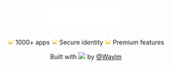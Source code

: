 <p align="center">
  <img src="./logo.svg" alt="Waylm Logo" width="180">
</p>

<p align="center">
  <img src="./star_2b50.png" width="14"/>      1000+ apps
  <img src="./star_2b50.png" width="14"/>     Secure identity
  <img src="./star_2b50.png" width="14"/>     Premium features
</p>

<p align="center">
  Built with <img src="[./star_2b50.png](https://em-content.zobj.net/source/apple/419/red-heart_2764-fe0f.png)" width="14"/> by <a href="https://github.com/Waylm">@Waylm</a>
</p>
